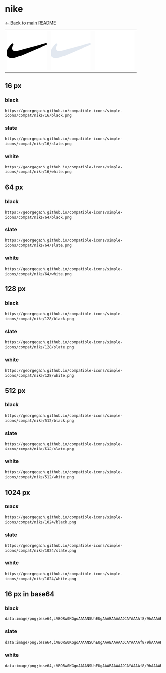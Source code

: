 # nike

[← Back to main README](../../README.md)

<table><tr>
  <td><img src="./128/black.png" width="128" alt="nike black icon" /></td>
  <td><img src="./128/slate.png" width="128" alt="nike slate icon" /></td>
  <td><img src="./128/white.png" width="128" alt="nike white icon" /></td>
</tr></table>

## 16 px

### black
```
https://georgegach.github.io/compatible-icons/simple-icons/compat/nike/16/black.png
```

### slate
```
https://georgegach.github.io/compatible-icons/simple-icons/compat/nike/16/slate.png
```

### white
```
https://georgegach.github.io/compatible-icons/simple-icons/compat/nike/16/white.png
```

## 64 px

### black
```
https://georgegach.github.io/compatible-icons/simple-icons/compat/nike/64/black.png
```

### slate
```
https://georgegach.github.io/compatible-icons/simple-icons/compat/nike/64/slate.png
```

### white
```
https://georgegach.github.io/compatible-icons/simple-icons/compat/nike/64/white.png
```

## 128 px

### black
```
https://georgegach.github.io/compatible-icons/simple-icons/compat/nike/128/black.png
```

### slate
```
https://georgegach.github.io/compatible-icons/simple-icons/compat/nike/128/slate.png
```

### white
```
https://georgegach.github.io/compatible-icons/simple-icons/compat/nike/128/white.png
```

## 512 px

### black
```
https://georgegach.github.io/compatible-icons/simple-icons/compat/nike/512/black.png
```

### slate
```
https://georgegach.github.io/compatible-icons/simple-icons/compat/nike/512/slate.png
```

### white
```
https://georgegach.github.io/compatible-icons/simple-icons/compat/nike/512/white.png
```

## 1024 px

### black
```
https://georgegach.github.io/compatible-icons/simple-icons/compat/nike/1024/black.png
```

### slate
```
https://georgegach.github.io/compatible-icons/simple-icons/compat/nike/1024/slate.png
```

### white
```
https://georgegach.github.io/compatible-icons/simple-icons/compat/nike/1024/white.png
```

## 16 px in base64

### black
```
data:image/png;base64,iVBORw0KGgoAAAANSUhEUgAAABAAAAAQCAYAAAAf8/9hAAAABmJLR0QA/wD/AP+gvaeTAAAAoUlEQVQ4je3Pv6qBARjH8Q8ZTlmkrIazmU6dXAH3oOQq5A6srsFFONu7nguwGRixsDjDIaQYPG9JvUlW33rq+fd7fj28eZWPXCQ9/GH4QJDHN1poYgcNHFHNEH2ii19scUKCerowwwq1qMto4wfTmO0xxwCVe4cNzljGsSUO0VtjjA4KWX/9x3Iap3Ab4StLdEuCRcQE/XjjKUooPit6c+UCWh4j8PkfhAIAAAAASUVORK5CYII=
```

### slate
```
data:image/png;base64,iVBORw0KGgoAAAANSUhEUgAAABAAAAAQCAYAAAAf8/9hAAAABmJLR0QA/wD/AP+gvaeTAAABCklEQVQ4je2QsUrDcByE737/RMWiTQUtRasgguCob6CDo7gIPoEP4O4qCIKTuPgADj6Co5sgPkGqqTa1YFKHDiXJORSHihTBtd90y8cdB4z5F2GoKQJAo5UcO+fS+sLs9ShBkkWt7qYcDlhoB2Y9r9FMt8146rJs7TfpuZ2uUtqTsB+10y04ThK4g3i0XC0/eObjSoWSPvwSAERRdy4z7DqHQ0jrFALByqTeIVz6cme12kznu4AvcZoACAC8kuhJmIY4D2oCQoeGZp4X5yu1yg3J7OdCj4CvQV7UIOSg3gA9muFkqVp5GvWLJ/Ke0AYKQOQnWNyybxf1evAxShwiTJIgjuPSn4UxQ3wByoBlaYSDqUUAAAAASUVORK5CYII=
```

### white
```
data:image/png;base64,iVBORw0KGgoAAAANSUhEUgAAABAAAAAQCAYAAAAf8/9hAAAABmJLR0QA/wD/AP+gvaeTAAAAtUlEQVQ4je3QvUrCYRjG4fsNh6AlglaHNluC6AjqHALxKMLDcPEEOoSG2lqD1vYaw6WGjKhQES6H3iAD+Qet/qbn636+kjX/ApulGv0kr6WU8wbBRpLDJKdJTpJ8BseYob1CtIcz3OADc1zj6LvgAU/oVH8HXVzhvuYmeMQAu78njH0xqs1GmNbYM+7QQ2vVXe+WmddplzhoemQryW2S/eq/JblIMiylvDSJf26xja0/C9YssQB5kq2UMCh5MQAAAABJRU5ErkJggg==
```

